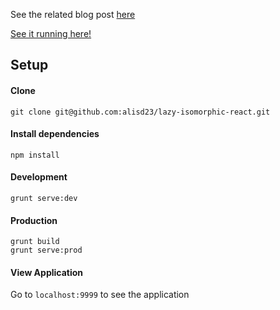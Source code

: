 
See the related blog post [here](http://blog.scottlogic.com/2016/02/05/a-lazy-isomorphic-react-experiment.html)

[See it running here!](http://shopping-cart.alisd.tech/)

## Setup

#### Clone

`git clone git@github.com:alisd23/lazy-isomorphic-react.git`


#### Install dependencies

`npm install`


#### Development

`grunt serve:dev`


#### Production

`grunt build`  
`grunt serve:prod`


#### View Application

Go to `localhost:9999` to see the application
